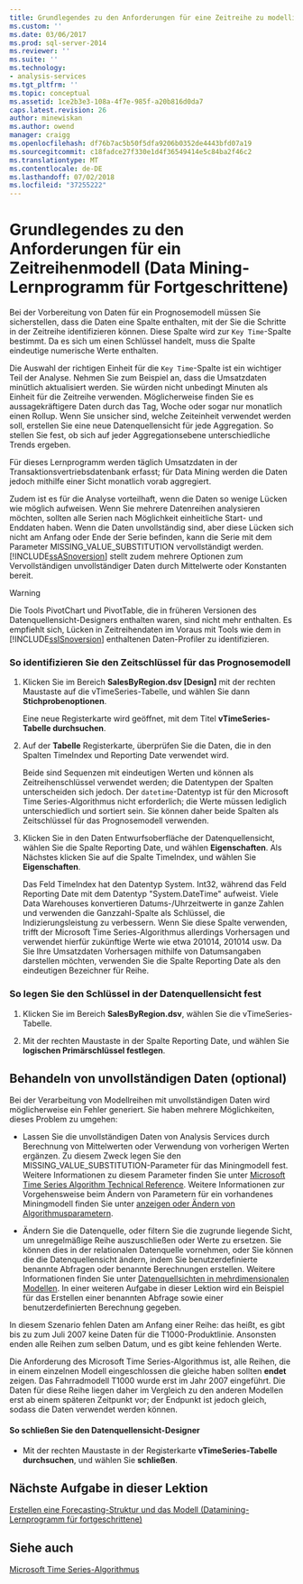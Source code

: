 ```yaml
---
title: Grundlegendes zu den Anforderungen für eine Zeitreihe zu modellieren (mittleres Datamining Tutorial) | Microsoft-Dokumentation
ms.custom: ''
ms.date: 03/06/2017
ms.prod: sql-server-2014
ms.reviewer: ''
ms.suite: ''
ms.technology:
- analysis-services
ms.tgt_pltfrm: ''
ms.topic: conceptual
ms.assetid: 1ce2b3e3-108a-4f7e-985f-a20b816d0da7
caps.latest.revision: 26
author: minewiskan
ms.author: owend
manager: craigg
ms.openlocfilehash: df76b7ac5b50f5dfa9206b0352de4443bfd07a19
ms.sourcegitcommit: c18fadce27f330e1d4f36549414e5c84ba2f46c2
ms.translationtype: MT
ms.contentlocale: de-DE
ms.lasthandoff: 07/02/2018
ms.locfileid: "37255222"
---
```

# <a name="understanding-the-requirements-for-a-time-series-model-intermediate-data-mining-tutorial"></a>Grundlegendes zu den Anforderungen für ein Zeitreihenmodell (Data Mining-Lernprogramm für Fortgeschrittene)
  Bei der Vorbereitung von Daten für ein Prognosemodell müssen Sie sicherstellen, dass die Daten eine Spalte enthalten, mit der Sie die Schritte in der Zeitreihe identifizieren können. Diese Spalte wird zur `Key Time`-Spalte bestimmt. Da es sich um einen Schlüssel handelt, muss die Spalte eindeutige numerische Werte enthalten.  
  
 Die Auswahl der richtigen Einheit für die `Key Time`-Spalte ist ein wichtiger Teil der Analyse. Nehmen Sie zum Beispiel an, dass die Umsatzdaten minütlich aktualisiert werden. Sie würden nicht unbedingt Minuten als Einheit für die Zeitreihe verwenden. Möglicherweise finden Sie es aussagekräftigere Daten durch das Tag, Woche oder sogar nur monatlich einen Rollup. Wenn Sie unsicher sind, welche Zeiteinheit verwendet werden soll, erstellen Sie eine neue Datenquellensicht für jede Aggregation. So stellen Sie fest, ob sich auf jeder Aggregationsebene unterschiedliche Trends ergeben.  
  
 Für dieses Lernprogramm werden täglich Umsatzdaten in der Transaktionsvertriebsdatenbank erfasst; für Data Mining werden die Daten jedoch mithilfe einer Sicht monatlich vorab aggregiert.  
  
 Zudem ist es für die Analyse vorteilhaft, wenn die Daten so wenige Lücken wie möglich aufweisen. Wenn Sie mehrere Datenreihen analysieren möchten, sollten alle Serien nach Möglichkeit einheitliche Start- und Enddaten haben. Wenn die Daten unvollständig sind, aber diese Lücken sich nicht am Anfang oder Ende der Serie befinden, kann die Serie mit dem Parameter MISSING_VALUE_SUBSTITUTION vervollständigt werden. [!INCLUDE[ssASnoversion](../includes/ssasnoversion-md.md)] stellt zudem mehrere Optionen zum Vervollständigen unvollständiger Daten durch Mittelwerte oder Konstanten bereit.  
  
> [!WARNING]  
>  Die Tools PivotChart und PivotTable, die in früheren Versionen des Datenquellensicht-Designers enthalten waren, sind nicht mehr enthalten. Es empfiehlt sich, Lücken in Zeitreihendaten im Voraus mit Tools wie dem in [!INCLUDE[ssISnoversion](../includes/ssisnoversion-md.md)] enthaltenen Daten-Profiler zu identifizieren.  
  
### <a name="to-identify-the-time-key-for-the-forecasting-model"></a>So identifizieren Sie den Zeitschlüssel für das Prognosemodell  
  
1.  Klicken Sie im Bereich **SalesByRegion.dsv [Design]** mit der rechten Maustaste auf die vTimeSeries-Tabelle, und wählen Sie dann **Stichprobenoptionen**.  
  
     Eine neue Registerkarte wird geöffnet, mit dem Titel **vTimeSeries-Tabelle durchsuchen**.  
  
2.  Auf der **Tabelle** Registerkarte, überprüfen Sie die Daten, die in den Spalten TimeIndex und Reporting Date verwendet wird.  
  
     Beide sind Sequenzen mit eindeutigen Werten und können als Zeitreihenschlüssel verwendet werden; die Datentypen der Spalten unterscheiden sich jedoch. Der `datetime`-Datentyp ist für den Microsoft Time Series-Algorithmus nicht erforderlich; die Werte müssen lediglich unterschiedlich und sortiert sein. Sie können daher beide Spalten als Zeitschlüssel für das Prognosemodell verwenden.  
  
3.  Klicken Sie in den Daten Entwurfsoberfläche der Datenquellensicht, wählen Sie die Spalte Reporting Date, und wählen **Eigenschaften**. Als Nächstes klicken Sie auf die Spalte TimeIndex, und wählen Sie **Eigenschaften**.  
  
     Das Feld TimeIndex hat den Datentyp System. Int32, während das Feld Reporting Date mit dem Datentyp "System.DateTime" aufweist. Viele Data Warehouses konvertieren Datums-/Uhrzeitwerte in ganze Zahlen und verwenden die Ganzzahl-Spalte als Schlüssel, die Indizierungsleistung zu verbessern. Wenn Sie diese Spalte verwenden, trifft der Microsoft Time Series-Algorithmus allerdings Vorhersagen und verwendet hierfür zukünftige Werte wie etwa 201014, 201014 usw. Da Sie Ihre Umsatzdaten Vorhersagen mithilfe von Datumsangaben darstellen möchten, verwenden Sie die Spalte Reporting Date als den eindeutigen Bezeichner für Reihe.  
  
### <a name="to-set-the-key-in-the-data-source-view"></a>So legen Sie den Schlüssel in der Datenquellensicht fest  
  
1.  Klicken Sie im Bereich **SalesByRegion.dsv**, wählen Sie die vTimeSeries-Tabelle.  
  
2.  Mit der rechten Maustaste in der Spalte Reporting Date, und wählen Sie **logischen Primärschlüssel festlegen**.  
  
## <a name="handling-missing-data-optional"></a>Behandeln von unvollständigen Daten (optional)  
 Bei der Verarbeitung von Modellreihen mit unvollständigen Daten wird möglicherweise ein Fehler generiert. Sie haben mehrere Möglichkeiten, dieses Problem zu umgehen:  
  
-   Lassen Sie die unvollständigen Daten von Analysis Services durch Berechnung von Mittelwerten oder Verwendung von vorherigen Werten ergänzen. Zu diesem Zweck legen Sie den MISSING_VALUE_SUBSTITUTION-Parameter für das Miningmodell fest. Weitere Informationen zu diesem Parameter finden Sie unter [Microsoft Time Series Algorithm Technical Reference](../../2014/analysis-services/data-mining/microsoft-time-series-algorithm-technical-reference.md). Weitere Informationen zur Vorgehensweise beim Ändern von Parametern für ein vorhandenes Miningmodell finden Sie unter [anzeigen oder Ändern von Algorithmusparametern](../../2014/analysis-services/data-mining/view-or-change-algorithm-parameters.md).  
  
-   Ändern Sie die Datenquelle, oder filtern Sie die zugrunde liegende Sicht, um unregelmäßige Reihe auszuschließen oder Werte zu ersetzen. Sie können dies in der relationalen Datenquelle vornehmen, oder Sie können die die Datenquellensicht ändern, indem Sie benutzerdefinierte benannte Abfragen oder benannte Berechnungen erstellen. Weitere Informationen finden Sie unter [Datenquellsichten in mehrdimensionalen Modellen](../analysis-services/multidimensional-models/data-source-views-in-multidimensional-models.md). In einer weiteren Aufgabe in dieser Lektion wird ein Beispiel für das Erstellen einer benannten Abfrage sowie einer benutzerdefinierten Berechnung gegeben.  
  
 In diesem Szenario fehlen Daten am Anfang einer Reihe: das heißt, es gibt bis zu zum Juli 2007 keine Daten für die T1000-Produktlinie. Ansonsten enden alle Reihen zum selben Datum, und es gibt keine fehlenden Werte.  
  
 Die Anforderung des Microsoft Time Series-Algorithmus ist, alle Reihen, die in einem einzelnen Modell eingeschlossen die gleiche haben sollten **endet** zeigen. Das Fahrradmodell T1000 wurde erst im Jahr 2007 eingeführt. Die Daten für diese Reihe liegen daher im Vergleich zu den anderen Modellen erst ab einem späteren Zeitpunkt vor; der Endpunkt ist jedoch gleich, sodass die Daten verwendet werden können.  
  
#### <a name="to-close-the-data-source-view-designer"></a>So schließen Sie den Datenquellensicht-Designer  
  
-   Mit der rechten Maustaste in der Registerkarte **vTimeSeries-Tabelle durchsuchen**, und wählen Sie **schließen**.  
  
## <a name="next-task-in-lesson"></a>Nächste Aufgabe in dieser Lektion  
 [Erstellen eine Forecasting-Struktur und das Modell &#40;Datamining-Lernprogramm für fortgeschrittene&#41;](../../2014/tutorials/creating-a-forecasting-structure-and-model-intermediate-data-mining-tutorial.md)  
  
## <a name="see-also"></a>Siehe auch  
 [Microsoft Time Series-Algorithmus](../../2014/analysis-services/data-mining/microsoft-time-series-algorithm.md)  
  
  
